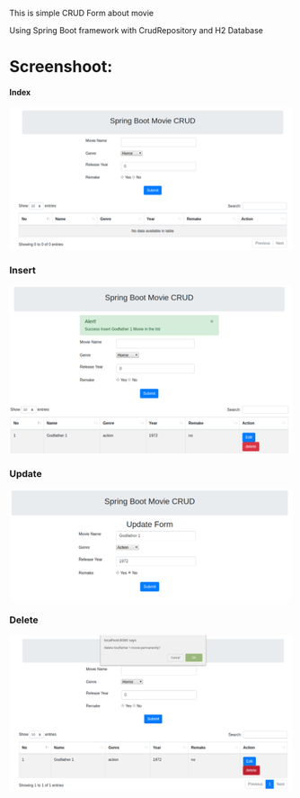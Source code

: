 This is simple CRUD Form about movie

Using Spring Boot framework with CrudRepository and H2 Database

# Screenshoot:

#### Index 

![Index](__screenshoot/index.png "Index")

### Insert
![Insert](__screenshoot/insert.png "Insert")

### Update
![Update](__screenshoot/update.png "Update")

### Delete
![Delete](__screenshoot/delete.png "Delete")
